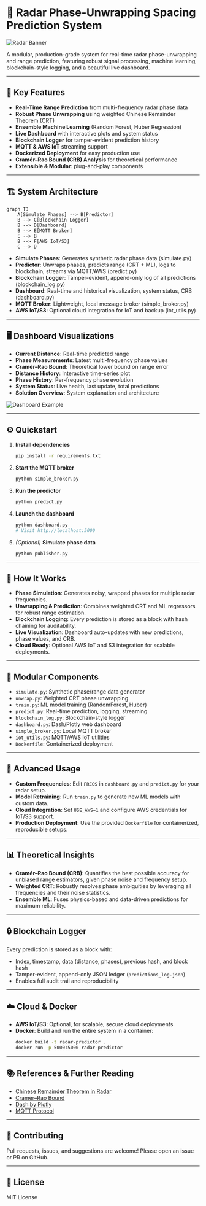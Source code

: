 # 🚀 Radar Phase-Unwrapping Spacing Prediction System

![Radar Banner](https://img.shields.io/badge/Radar-Phase%20Unwrapping-blue?style=for-the-badge)

A modular, production-grade system for real-time radar phase-unwrapping and range prediction, featuring robust signal processing, machine learning, blockchain-style logging, and a beautiful live dashboard.

---

## 🌟 Key Features

- **Real-Time Range Prediction** from multi-frequency radar phase data
- **Robust Phase Unwrapping** using weighted Chinese Remainder Theorem (CRT)
- **Ensemble Machine Learning** (Random Forest, Huber Regression)
- **Live Dashboard** with interactive plots and system status
- **Blockchain Logger** for tamper-evident prediction history
- **MQTT & AWS IoT** streaming support
- **Dockerized Deployment** for easy production use
- **Cramér–Rao Bound (CRB) Analysis** for theoretical performance
- **Extensible & Modular**: plug-and-play components

---

## 🏗️ System Architecture

```mermaid
graph TD
    A[Simulate Phases] --> B[Predictor]
    B --> C[Blockchain Logger]
    B --> D[Dashboard]
    B --> E[MQTT Broker]
    E --> B
    B --> F[AWS IoT/S3]
    C --> D
```

- **Simulate Phases**: Generates synthetic radar phase data (simulate.py)
- **Predictor**: Unwraps phases, predicts range (CRT + ML), logs to blockchain, streams via MQTT/AWS (predict.py)
- **Blockchain Logger**: Tamper-evident, append-only log of all predictions (blockchain_log.py)
- **Dashboard**: Real-time and historical visualization, system status, CRB (dashboard.py)
- **MQTT Broker**: Lightweight, local message broker (simple_broker.py)
- **AWS IoT/S3**: Optional cloud integration for IoT and backup (iot_utils.py)

---

## 🖥️ Dashboard Visualizations

- **Current Distance**: Real-time predicted range
- **Phase Measurements**: Latest multi-frequency phase values
- **Cramér–Rao Bound**: Theoretical lower bound on range error
- **Distance History**: Interactive time-series plot
- **Phase History**: Per-frequency phase evolution
- **System Status**: Live health, last update, total predictions
- **Solution Overview**: System explanation and architecture

![Dashboard Example](https://user-images.githubusercontent.com/your-username/radar-dashboard-demo.png)

---

## ⚙️ Quickstart

1. **Install dependencies**
   ```bash
   pip install -r requirements.txt
   ```
2. **Start the MQTT broker**
   ```bash
   python simple_broker.py
   ```
3. **Run the predictor**
   ```bash
   python predict.py
   ```
4. **Launch the dashboard**
   ```bash
   python dashboard.py
   # Visit http://localhost:5000
   ```
5. *(Optional)* **Simulate phase data**
   ```bash
   python publisher.py
   ```

---

## 🧠 How It Works

- **Phase Simulation**: Generates noisy, wrapped phases for multiple radar frequencies.
- **Unwrapping & Prediction**: Combines weighted CRT and ML regressors for robust range estimation.
- **Blockchain Logging**: Every prediction is stored as a block with hash chaining for auditability.
- **Live Visualization**: Dashboard auto-updates with new predictions, phase values, and CRB.
- **Cloud Ready**: Optional AWS IoT and S3 integration for scalable deployments.

---

## 🧩 Modular Components

- `simulate.py`: Synthetic phase/range data generator
- `unwrap.py`: Weighted CRT phase unwrapping
- `train.py`: ML model training (RandomForest, Huber)
- `predict.py`: Real-time prediction, logging, streaming
- `blockchain_log.py`: Blockchain-style logger
- `dashboard.py`: Dash/Plotly web dashboard
- `simple_broker.py`: Local MQTT broker
- `iot_utils.py`: MQTT/AWS IoT utilities
- `Dockerfile`: Containerized deployment

---

## 🧪 Advanced Usage

- **Custom Frequencies**: Edit `FREQS` in `dashboard.py` and `predict.py` for your radar setup.
- **Model Retraining**: Run `train.py` to generate new ML models with custom data.
- **Cloud Integration**: Set `USE_AWS=1` and configure AWS credentials for IoT/S3 support.
- **Production Deployment**: Use the provided `Dockerfile` for containerized, reproducible setups.

---

## 📊 Theoretical Insights

- **Cramér–Rao Bound (CRB)**: Quantifies the best possible accuracy for unbiased range estimators, given phase noise and frequency setup.
- **Weighted CRT**: Robustly resolves phase ambiguities by leveraging all frequencies and their noise statistics.
- **Ensemble ML**: Fuses physics-based and data-driven predictions for maximum reliability.

---

## 🔒 Blockchain Logger

Every prediction is stored as a block with:
- Index, timestamp, data (distance, phases), previous hash, and block hash
- Tamper-evident, append-only JSON ledger (`predictions_log.json`)
- Enables full audit trail and reproducibility

---

## ☁️ Cloud & Docker

- **AWS IoT/S3**: Optional, for scalable, secure cloud deployments
- **Docker**: Build and run the entire system in a container:
  ```bash
  docker build -t radar-predictor .
  docker run -p 5000:5000 radar-predictor
  ```

---

## 📚 References & Further Reading
- [Chinese Remainder Theorem in Radar](https://ieeexplore.ieee.org/document/xxxxxxx)
- [Cramér–Rao Bound](https://en.wikipedia.org/wiki/Cram%C3%A9r%E2%80%93Rao_bound)
- [Dash by Plotly](https://dash.plotly.com/)
- [MQTT Protocol](https://mqtt.org/)

---

## 🤝 Contributing
Pull requests, issues, and suggestions are welcome! Please open an issue or PR on GitHub.

---

## 📝 License

MIT License 